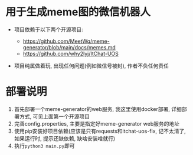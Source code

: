 # 用于生成meme图的微信机器人

* 项目依赖于以下两个开源项目:
  * https://github.com/MeetWq/meme-generator/blob/main/docs/memes.md
  * https://github.com/why2lyj/ItChat-UOS

* 项目纯属做着玩, 出现任何问题(例如微信号被封), 作者不负任何责任


# 部署说明
1. 首先部署一个meme-generator的web服务, 我这里使用docker部署, 详细部署方式, 可见上面第一个开源项目
2. 完善config.properties, 主要是指定好meme-generator web服务的地址
3. 使用pip安装好项目依赖(应该是只有requests和itchat-uos-fix, 记不太清了, 如果运行时, 提示还缺依赖, 缺啥安装啥就行)
4. 执行`python3 main.py`即可
